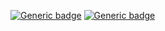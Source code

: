 <p align="center">

[![Generic badge](https://skillicons.dev/icons?i=twitter)](https://x.com/SingulaNiiya)
[![Generic badge](https://skillicons.dev/icons?i=misskey)](https://misskey.io/@Niiya)

</p>
